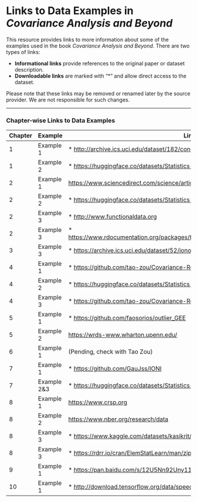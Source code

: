# Links to Data Examples in *Covariance Analysis and Beyond*

This resource provides links to more information about some of the examples used in the book *Covariance Analysis and Beyond*. There are two types of links:

- **Informational links** provide references to the original paper or dataset description.
- **Downloadable links** are marked with “*” and allow direct access to the dataset.

Please note that these links may be removed or renamed later by the source provider. We are not responsible for such changes.

---

### Chapter-wise Links to Data Examples

| Chapter | Example | Link |
|---------|---------|------|
| 1    | Example 1 | * http://archive.ics.uci.edu/dataset/182/concrete+slump+test |
| 1    | Example 2 | * https://huggingface.co/datasets/Statistics-Data/LanWei |
| 2    | Example 1 | https://www.sciencedirect.com/science/article/pii/S1535610802000302 |
| 2    | Example 2 | * https://huggingface.co/datasets/Statistics-Data/GuoBin|
| 2    | Example 3 | * http://www.functionaldata.org |
| 2    | Example 3 | * https://www.rdocumentation.org/packages/fda/versions/6.2.0/topics/CanadianWeather |
| 3    | Example 3 | * https://archive.ics.uci.edu/dataset/52/ionosphere |
| 4    | Example 1 | * https://github.com/tao-zou/Covariance-Regression-Analysis |
| 4    | Example 2 | * https://huggingface.co/datasets/Statistics-Data/LanWei|
| 4    | Example 3 | * https://github.com/tao-zou/Covariance-Regression-Analysis |
| 5    | Example 1 | * https://github.com/faosorios/outlier_GEE |
| 5    | Example 2 | https://wrds-www.wharton.upenn.edu/ |
| 6    | Example 1 | (Pending, check with Tao Zou) |
| 7    | Example 1 | * https://github.com/GauJss/IONI |
| 7    | Example 2&3 | * https://huggingface.co/datasets/Statistics-Data/ZhuXuening |
| 8    | Example 1 | https://www.crsp.org |
| 8    | Example 2 | https://www.nber.org/research/data |
| 8    | Example 3 | * https://www.kaggle.com/datasets/kasikrit/att-database-of-faces |
| 8    | Example 3 | * https://rdrr.io/cran/ElemStatLearn/man/zip.test.html |
| 9    | Example 1 | * https://pan.baidu.com/s/12U5Nn92Uny11HmuFHw0e4g?pwd=1234 |
|10    | Example 1 | * http://download.tensorflow.org/data/speech_commands_streaming_test_v0.02.tar.gz |
